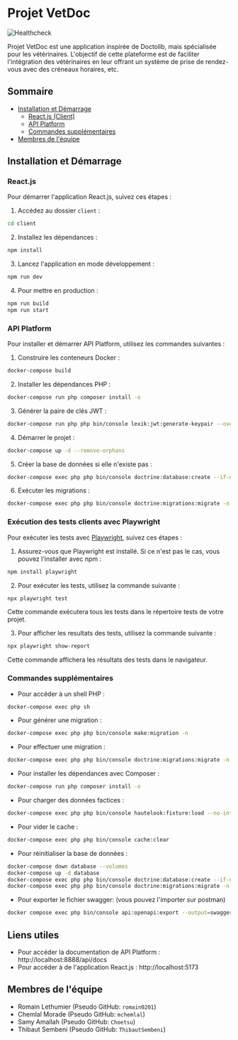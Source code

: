 # Projet VetDoc

![Healthcheck](https://github.com/ThibautSembeni/challenge_fullstack/workflows/CI/badge.svg)

Projet VetDoc est une application inspirée de Doctolib, mais spécialisée pour les vétérinaires. L'objectif de cette plateforme est de faciliter l'intégration des vétérinaires en leur offrant un système de prise de rendez-vous avec des créneaux horaires, etc.

## Sommaire

- [Installation et Démarrage](#installation-et-démarrage)
    - [React.js (Client)](#reactjs)
    - [API Platform](#api-platform)
    - [Commandes supplémentaires](#commandes-supplémentaires)
- [Membres de l'équipe](#membres-de-léquipe)

## Installation et Démarrage

### React.js

Pour démarrer l'application React.js, suivez ces étapes :

1. Accédez au dossier `client` :

```bash
cd client
```

2. Installez les dépendances :

```bash
npm install
```

3. Lancez l'application en mode développement :

```bash
npm run dev
```

4. Pour mettre en production :

```bash
npm run build
npm run start
```


### API Platform

Pour installer et démarrer API Platform, utilisez les commandes suivantes :

1. Construire les conteneurs Docker :

```bash
docker-compose build
```

2. Installer les dépendances PHP :

```bash
docker-compose run php composer install -o
```

3. Générer la paire de clés JWT :

```bash
docker-compose run php php bin/console lexik:jwt:generate-keypair --overwrite --no-interaction
```

4. Démarrer le projet :

```bash
docker-compose up -d --remove-orphans
```

5. Créer la base de données si elle n'existe pas :

```bash
docker-compose exec php php bin/console doctrine:database:create --if-not-exists
```


6. Exécuter les migrations :

```bash
docker-compose exec php php bin/console doctrine:migrations:migrate -n
```

### Exécution des tests clients avec Playwright

Pour exécuter les tests avec [Playwright](https://playwright.dev/docs/writing-tests), suivez ces étapes :

1. Assurez-vous que Playwright est installé. Si ce n'est pas le cas, vous pouvez l'installer avec npm :

```bash
npm install playwright
```
2. Pour exécuter les tests, utilisez la commande suivante :
```bash
npx playwright test
```
Cette commande exécutera tous les tests dans le répertoire tests de votre projet. 

3. Pour afficher les resultats des tests, utilisez la commande suivante :
```bash
npx playwright show-report
```
Cette commande affichera les résultats des tests dans le navigateur.
### Commandes supplémentaires

- Pour accéder à un shell PHP :

```bash
docker-compose exec php sh
```
- Pour générer une migration :
```bash
docker-compose exec php php bin/console make:migration -n
```

- Pour effectuer une migration :
```bash
docker-compose exec php php bin/console doctrine:migrations:migrate -n
```

- Pour installer les dépendances avec Composer :
```bash
docker-compose run php composer install -o
```

- Pour charger des données factices :
```bash
docker-compose exec php php bin/console hautelook:fixture:load --no-interaction
```

- Pour vider le cache :
```bash
docker-compose exec php php bin/console cache:clear
```
- Pour réinitialiser la base de données :
```bash
docker-compose down database --volumes
docker-compose up -d database
docker-compose exec php php bin/console doctrine:database:create --if-not-exists
docker-compose exec php php bin/console doctrine:migrations:migrate -n
```
- Pour exporter le fichier swagger: (vous pouvez l'importer sur postman)
```bash
docker compose exec php bin/console api:openapi:export --output=swagger_docs.json
```
## Liens utiles
- Pour accéder la documentation de API Platform : http://localhost:8888/api/docs
- Pour accéder à de l'application React.js : http://localhost:5173

## Membres de l'équipe

- Romain Lethumier (Pseudo GitHub: `romain0201`)
- Chemlal Morade (Pseudo GitHub: `mchemlal`)
- Samy Amallah (Pseudo GitHub: `Choetsu`)
- Thibaut Sembeni (Pseudo GitHub: `ThibautSembeni`)

